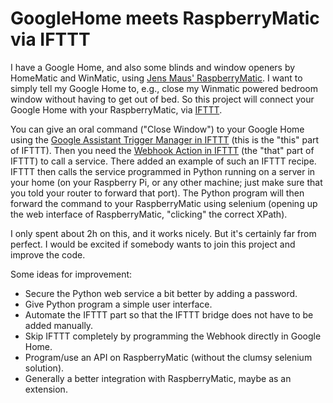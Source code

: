 # GoogleHome meets RaspberryMatic via IFTTT

I have a Google Home, and also some blinds and window openers by HomeMatic and WinMatic, using [Jens Maus' RaspberryMatic](https://github.com/jens-maus/RaspberryMatic). I want to simply tell my Google Home to, e.g., close my Winmatic powered bedroom window without having to get out of bed. So this project will connect your Google Home with your RaspberryMatic, via [IFTTT](https://ifttt.com).

You can give an oral command ("Close Window") to your Google Home using the [Google Assistant Trigger Manager in IFTTT](https://ifttt.com/create/if-google_assistant?sid=1) (this is the "this" part of IFTTT). Then you need the [Webhook Action in IFTTT](https://ifttt.com/create/if-say-a-simple-phrase-then-maker_webhooks?sid=5) (the "that" part of IFTTT) to call a service. There added an example of such an IFTTT recipe. IFTTT then calls the service programmed in Python running on a server in your home (on your Raspberry Pi, or any other machine; just make sure that you told your router to forward that port). The Python program will then forward the command to your RaspberryMatic using selenium (opening up the web interface of RaspberryMatic, "clicking" the correct XPath).

I only spent about 2h on this, and it works nicely. But it's certainly far from perfect. I would be excited if somebody wants to join this project and improve the code. 

Some ideas for improvement:
- Secure the Python web service a bit better by adding a password.
- Give Python program a simple user interface.
- Automate the IFTTT part so that the IFTTT bridge does not have to be added manually.
- Skip IFTTT completely by programming the Webhook directly in Google Home.
- Program/use an API on RaspberryMatic (without the clumsy selenium solution).
- Generally a better integration with RaspberryMatic, maybe as an extension.
